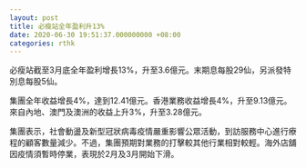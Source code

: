 ```yaml
---
layout: post
title: 必瘦站全年盈利升13%
date: 2020-06-30 19:51:37.000000000 +08:00
categories: rthk
---
```


必瘦站截至3月底全年盈利增長13%，升至3.6億元。末期息每股29仙，另派發特別息每股5仙。

集團全年收益增長4%，達到12.41億元。香港業務收益增長4%，升至9.13億元。來自內地、澳門及澳洲的收益上升3%，升至3.28億元。

集團表示，社會動盪及新型冠狀病毒疫情嚴重影響公眾活動，到訪服務中心進行療程的顧客數量減少。不過，集團預期對業務的打擊較其他行業相對較輕。海外店舖因疫情須暫時停業，表現於2月及3月開始下滑。
